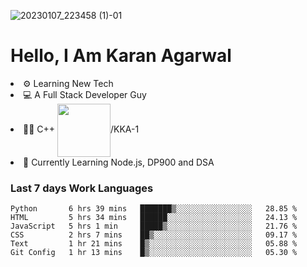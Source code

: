 ![20230107_223458 (1)-01](https://user-images.githubusercontent.com/85556603/212357966-4002f7aa-471b-4b3c-923d-f2b0d543cad5.jpeg)


<h1>Hello, I Am Karan Agarwal</h1>
<li>⚙ Learning New Tech</li>
<li>💻 A Full Stack Developer Guy</li>
<li>👨‍💻 C++ <img align="center" width="85" src="https://img.shields.io/badge/-LeetCode-FFA116?style=for-the-badge&logo=LeetCode&logoColor=black"/>/KKA-1</li> 
<li>🙌 Currently Learning Node.js, DP900 and DSA</li>  

<h3>Last 7 days Work Languages </h3> 
 
<!--START_SECTION:waka-->

```text
Python       6 hrs 39 mins   ███████▒░░░░░░░░░░░░░░░░░   28.85 %
HTML         5 hrs 34 mins   ██████░░░░░░░░░░░░░░░░░░░   24.13 %
JavaScript   5 hrs 1 min     █████▒░░░░░░░░░░░░░░░░░░░   21.76 %
CSS          2 hrs 7 mins    ██▒░░░░░░░░░░░░░░░░░░░░░░   09.17 %
Text         1 hr 21 mins    █▒░░░░░░░░░░░░░░░░░░░░░░░   05.88 %
Git Config   1 hr 13 mins    █▒░░░░░░░░░░░░░░░░░░░░░░░   05.30 %
```

<!--END_SECTION:waka-->
